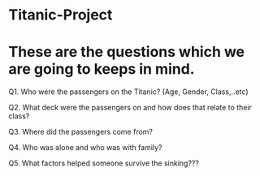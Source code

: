 # Titanic-Project

# These are the questions which we are going to keeps in mind.

Q1. Who were the passengers on the Titanic? (Age, Gender, Class,..etc)

Q2. What deck were the passengers on and how does that relate to their class?

Q3. Where did the passengers come from?

Q4. Who was alone and who was with family?

Q5. What factors helped someone survive the sinking???
